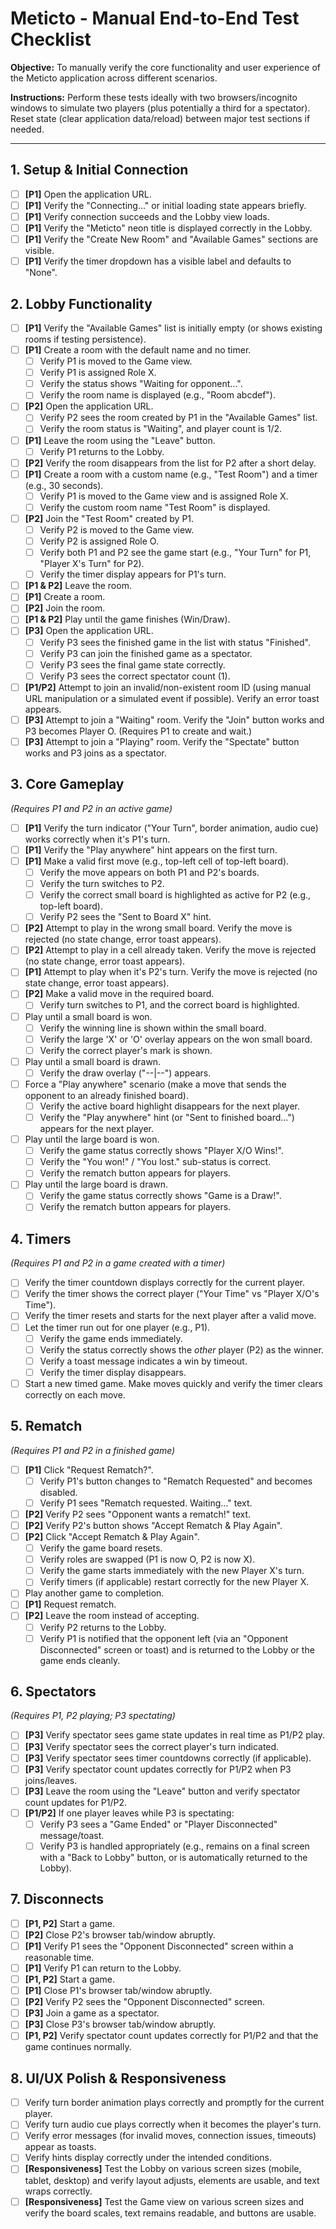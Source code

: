 # Meticto - Manual End-to-End Test Checklist

**Objective:** To manually verify the core functionality and user experience of the Meticto application across different scenarios.

**Instructions:** Perform these tests ideally with two browsers/incognito windows to simulate two players (plus potentially a third for a spectator). Reset state (clear application data/reload) between major test sections if needed.

---

## 1. Setup & Initial Connection

- [ ] **[P1]** Open the application URL.
- [ ] **[P1]** Verify the "Connecting..." or initial loading state appears briefly.
- [ ] **[P1]** Verify connection succeeds and the Lobby view loads.
- [ ] **[P1]** Verify the "Meticto" neon title is displayed correctly in the Lobby.
- [ ] **[P1]** Verify the "Create New Room" and "Available Games" sections are visible.
- [ ] **[P1]** Verify the timer dropdown has a visible label and defaults to "None".

## 2. Lobby Functionality

- [ ] **[P1]** Verify the "Available Games" list is initially empty (or shows existing rooms if testing persistence).
- [ ] **[P1]** Create a room with the default name and no timer.
  - [ ] Verify P1 is moved to the Game view.
  - [ ] Verify P1 is assigned Role X.
  - [ ] Verify the status shows "Waiting for opponent...".
  - [ ] Verify the room name is displayed (e.g., "Room abcdef").
- [ ] **[P2]** Open the application URL.
  - [ ] Verify P2 sees the room created by P1 in the "Available Games" list.
  - [ ] Verify the room status is "Waiting", and player count is 1/2.
- [ ] **[P1]** Leave the room using the "Leave" button.
  - [ ] Verify P1 returns to the Lobby.
- [ ] **[P2]** Verify the room disappears from the list for P2 after a short delay.
- [ ] **[P1]** Create a room with a custom name (e.g., "Test Room") and a timer (e.g., 30 seconds).
  - [ ] Verify P1 is moved to the Game view and is assigned Role X.
  - [ ] Verify the custom room name "Test Room" is displayed.
- [ ] **[P2]** Join the "Test Room" created by P1.
  - [ ] Verify P2 is moved to the Game view.
  - [ ] Verify P2 is assigned Role O.
  - [ ] Verify both P1 and P2 see the game start (e.g., "Your Turn" for P1, "Player X's Turn" for P2).
  - [ ] Verify the timer display appears for P1's turn.
- [ ] **[P1 & P2]** Leave the room.
- [ ] **[P1]** Create a room.
- [ ] **[P2]** Join the room.
- [ ] **[P1 & P2]** Play until the game finishes (Win/Draw).
- [ ] **[P3]** Open the application URL.
  - [ ] Verify P3 sees the finished game in the list with status "Finished".
  - [ ] Verify P3 can join the finished game as a spectator.
  - [ ] Verify P3 sees the final game state correctly.
  - [ ] Verify P3 sees the correct spectator count (1).
- [ ] **[P1/P2]** Attempt to join an invalid/non-existent room ID (using manual URL manipulation or a simulated event if possible). Verify an error toast appears.
- [ ] **[P3]** Attempt to join a "Waiting" room. Verify the "Join" button works and P3 becomes Player O. (Requires P1 to create and wait.)
- [ ] **[P3]** Attempt to join a "Playing" room. Verify the "Spectate" button works and P3 joins as a spectator.

## 3. Core Gameplay

*(Requires P1 and P2 in an active game)*

- [ ] **[P1]** Verify the turn indicator ("Your Turn", border animation, audio cue) works correctly when it's P1's turn.
- [ ] **[P1]** Verify the "Play anywhere" hint appears on the first turn.
- [ ] **[P1]** Make a valid first move (e.g., top-left cell of top-left board).
  - [ ] Verify the move appears on both P1 and P2's boards.
  - [ ] Verify the turn switches to P2.
  - [ ] Verify the correct small board is highlighted as active for P2 (e.g., top-left board).
  - [ ] Verify P2 sees the "Sent to Board X" hint.
- [ ] **[P2]** Attempt to play in the wrong small board. Verify the move is rejected (no state change, error toast appears).
- [ ] **[P2]** Attempt to play in a cell already taken. Verify the move is rejected (no state change, error toast appears).
- [ ] **[P1]** Attempt to play when it's P2's turn. Verify the move is rejected (no state change, error toast appears).
- [ ] **[P2]** Make a valid move in the required board.
  - [ ] Verify turn switches to P1, and the correct board is highlighted.
- [ ] Play until a small board is won.
  - [ ] Verify the winning line is shown within the small board.
  - [ ] Verify the large 'X' or 'O' overlay appears on the won small board.
  - [ ] Verify the correct player's mark is shown.
- [ ] Play until a small board is drawn.
  - [ ] Verify the draw overlay ("--|--") appears.
- [ ] Force a "Play anywhere" scenario (make a move that sends the opponent to an already finished board).
  - [ ] Verify the active board highlight disappears for the next player.
  - [ ] Verify the "Play anywhere" hint (or "Sent to finished board...") appears for the next player.
- [ ] Play until the large board is won.
  - [ ] Verify the game status correctly shows "Player X/O Wins!".
  - [ ] Verify the "You won!" / "You lost." sub-status is correct.
  - [ ] Verify the rematch button appears for players.
- [ ] Play until the large board is drawn.
  - [ ] Verify the game status correctly shows "Game is a Draw!".
  - [ ] Verify the rematch button appears for players.

## 4. Timers

*(Requires P1 and P2 in a game created with a timer)*

- [ ] Verify the timer countdown displays correctly for the current player.
- [ ] Verify the timer shows the correct player ("Your Time" vs "Player X/O's Time").
- [ ] Verify the timer resets and starts for the next player after a valid move.
- [ ] Let the timer run out for one player (e.g., P1).
  - [ ] Verify the game ends immediately.
  - [ ] Verify the status correctly shows the *other* player (P2) as the winner.
  - [ ] Verify a toast message indicates a win by timeout.
  - [ ] Verify the timer display disappears.
- [ ] Start a new timed game. Make moves quickly and verify the timer clears correctly on each move.

## 5. Rematch

*(Requires P1 and P2 in a finished game)*

- [ ] **[P1]** Click "Request Rematch?".
  - [ ] Verify P1's button changes to "Rematch Requested" and becomes disabled.
  - [ ] Verify P1 sees "Rematch requested. Waiting..." text.
- [ ] **[P2]** Verify P2 sees "Opponent wants a rematch!" text.
- [ ] **[P2]** Verify P2's button shows "Accept Rematch & Play Again".
- [ ] **[P2]** Click "Accept Rematch & Play Again".
  - [ ] Verify the game board resets.
  - [ ] Verify roles are swapped (P1 is now O, P2 is now X).
  - [ ] Verify the game starts immediately with the new Player X's turn.
  - [ ] Verify timers (if applicable) restart correctly for the new Player X.
- [ ] Play another game to completion.
- [ ] **[P1]** Request rematch.
- [ ] **[P2]** Leave the room instead of accepting.
  - [ ] Verify P2 returns to the Lobby.
  - [ ] Verify P1 is notified that the opponent left (via an "Opponent Disconnected" screen or toast) and is returned to the Lobby or the game ends cleanly.

## 6. Spectators

*(Requires P1, P2 playing; P3 spectating)*

- [ ] **[P3]** Verify spectator sees game state updates in real time as P1/P2 play.
- [ ] **[P3]** Verify spectator sees the correct player's turn indicated.
- [ ] **[P3]** Verify spectator sees timer countdowns correctly (if applicable).
- [ ] **[P3]** Verify spectator count updates correctly for P1/P2 when P3 joins/leaves.
- [ ] **[P3]** Leave the room using the "Leave" button and verify spectator count updates for P1/P2.
- [ ] **[P1/P2]** If one player leaves while P3 is spectating:
  - [ ] Verify P3 sees a "Game Ended" or "Player Disconnected" message/toast.
  - [ ] Verify P3 is handled appropriately (e.g., remains on a final screen with a "Back to Lobby" button, or is automatically returned to the Lobby).

## 7. Disconnects

- [ ] **[P1, P2]** Start a game.
- [ ] **[P2]** Close P2's browser tab/window abruptly.
- [ ] **[P1]** Verify P1 sees the "Opponent Disconnected" screen within a reasonable time.
- [ ] **[P1]** Verify P1 can return to the Lobby.
- [ ] **[P1, P2]** Start a game.
- [ ] **[P1]** Close P1's browser tab/window abruptly.
- [ ] **[P2]** Verify P2 sees the "Opponent Disconnected" screen.
- [ ] **[P3]** Join a game as a spectator.
- [ ] **[P3]** Close P3's browser tab/window abruptly.
- [ ] **[P1, P2]** Verify spectator count updates correctly for P1/P2 and that the game continues normally.

## 8. UI/UX Polish & Responsiveness

- [ ] Verify turn border animation plays correctly and promptly for the current player.
- [ ] Verify turn audio cue plays correctly when it becomes the player's turn.
- [ ] Verify error messages (for invalid moves, connection issues, timeouts) appear as toasts.
- [ ] Verify hints display correctly under the intended conditions.
- [ ] **[Responsiveness]** Test the Lobby on various screen sizes (mobile, tablet, desktop) and verify layout adjusts, elements are usable, and text wraps correctly.
- [ ] **[Responsiveness]** Test the Game view on various screen sizes and verify the board scales, text remains readable, and buttons are usable.
